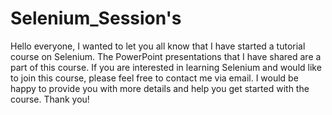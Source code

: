 # Selenium_Session's
Hello everyone, I wanted to let you all know that I have started a tutorial course on Selenium. The PowerPoint presentations that I have shared are a part of this course. If you are interested in learning Selenium and would like to join this course, please feel free to contact me via email. I would be happy to provide you with more details and help you get started with the course. Thank you!
